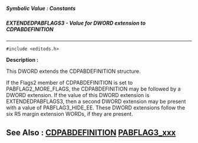 ##### Symbolic Value : Constants
##### EXTENDEDPABFLAGS3 - Value for DWORD extension to CDPABDEFINITION
---
```
#include <editods.h>
```
**Description :**

This DWORD extends the CDPABDEFINITION structure. 

If the Flags2 member of CDPABDEFINITION is set to PABFLAG2_MORE_FLAGS, the 
CDPABDEFINITION may be followed by a DWORD extension. If the value of this 
DWORD extension is EXTENDEDPABFLAGS3, then a second DWORD extension may be 
present with a value of PABFLAG3_HIDE_EE. These DWORD extensions follow the six 
R5 margin extension WORDs, if they are present.

**See Also :**
[CDPABDEFINITION](/domino-c-api-docs/reference/Data/CDPABDEFINITION)
[PABFLAG3_xxx](/domino-c-api-docs/reference/Symb/PABFLAG3_xxx)
---
